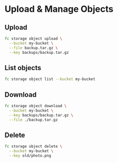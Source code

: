 # Upload & Manage Objects

## Upload
```bash
fc storage object upload \
  --bucket my-bucket \
  --file backup.tar.gz \
  --key backups/backup.tar.gz
```
## List objects
```bash
fc storage object list --bucket my-bucket
```

## Download
```bash
fc storage object download \
  --bucket my-bucket \
  --key backups/backup.tar.gz \
  --file ./backup.tar.gz
```

## Delete
```bash
fc storage object delete \
  --bucket my-bucket \
  --key old/photo.png
```
